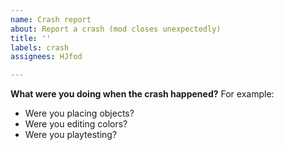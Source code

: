 ```yaml
---
name: Crash report
about: Report a crash (mod closes unexpectedly)
title: ''
labels: crash
assignees: HJfod

---
```


**What were you doing when the crash happened?**
For example:
 - Were you placing objects?
 - Were you editing colors?
 - Were you playtesting?
